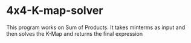 # 4x4-K-map-solver

This program works on Sum of Products.
It takes minterms as input and then solves the K-Map and returns the final expression

